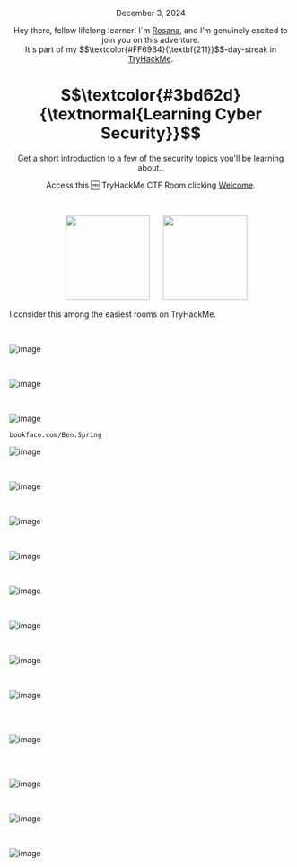 <p align="center">December 3, 2024</p>
<p align="center">Hey there, fellow lifelong learner! I´m <a href="https://www.linkedin.com/in/rosanafssantos/">Rosana</a>, and I’m genuinely excited to join you on this adventure.<br>
It´s part of my $$\textcolor{#FF69B4}{\textbf{211}}$$-day-streak in  <a href="https://tryhackme.com/">TryHackMe</a>.</p>

<h1 align="center">
  $$\textcolor{#3bd62d}{\textnormal{Learning Cyber Security}}$$

</h1>
<p align="center">Get a short introduction to a few of the security topics you'll be learning about..</p>
<p align="center">Access this 🆓 TryHackMe CTF Room clicking <a href="https://tryhackme.com/r/room/beginnerpathintro">Welcome</a>.</p><br>
<p align="center">
  <img height="150px" hspace="20" src="https://github.com/user-attachments/assets/d6d4a5c5-2a8f-4390-9484-45c7eab1a2e5">
  <img height="150px" src="https://github.com/user-attachments/assets/e5140d8f-94cc-4b01-8db4-49e51c552f6e">
</p>

<p>I consider this among the easiest rooms on TryHackMe.</p>

<br>


![image](https://github.com/user-attachments/assets/06206e31-b2ee-4512-83f7-622cc668b757)

<br>

![image](https://github.com/user-attachments/assets/6d55a8de-3991-414c-b474-d355328e3587)

<br>

![image](https://github.com/user-attachments/assets/9487075c-25f5-4499-be91-7560e6d51e05)

<pre><code>bookface.com/Ben.Spring</code></pre>


![image](https://github.com/user-attachments/assets/05b9c42e-fe17-482d-82d2-0b66ab479d89)

<br>

![image](https://github.com/user-attachments/assets/c4ff59cd-a56e-4099-a55f-d3fec5e1b141)

<br>

![image](https://github.com/user-attachments/assets/cca165dd-c30b-4266-99e0-e3c0fca08fad)

<br>

![image](https://github.com/user-attachments/assets/7fa61e1a-48bd-42f9-8aa5-d569f1427726)

<br>

![image](https://github.com/user-attachments/assets/f42e6683-cbc9-4dde-8b8b-33e0e44ea294)

<br>

![image](https://github.com/user-attachments/assets/e215a9ae-9938-4b60-b2d3-baaacb1e825b)

<br>

![image](https://github.com/user-attachments/assets/62138fd1-fe9e-4c15-8cdf-48b67d943d37)

<br>

![image](https://github.com/user-attachments/assets/d1201816-5be6-481a-903a-c6542d9ce481)

<br>

<br>

![image](https://github.com/user-attachments/assets/07cbf246-8670-4326-b595-51b472f2fe38)

<br>

<br>

![image](https://github.com/user-attachments/assets/ce6e3a3b-85d5-4343-9bdd-bb34985052da)

<br>

![image](https://github.com/user-attachments/assets/21c43857-73e2-4dfa-83c3-c3c31c6a3193)

<br>


![image](https://github.com/user-attachments/assets/ccbad041-874e-48d7-906b-6ce7e265d830)
